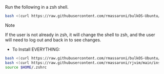 Run the following in a zsh shell. 

```bash
bash <(curl https://raw.githubusercontent.com/rmassaroni/bulkOS-Ubuntu/main/install.sh); source $HOME/.zshrc
```

> [!NOTE]
> If the user is not already in zsh, it will change the shell to zsh, and the user will need to log out and back in to see changes.


- To Install EVERYTHING:

```bash
bash <(curl https://raw.githubusercontent.com/rmassaroni/bulkOS-Ubuntu/main/install.sh); 
bash <(curl https://raw.githubusercontent.com/rmassaroni/rjvim/main/install.sh); 
source $HOME/.zshrc
```
